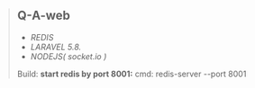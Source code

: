 >## Q-A-web
> - *REDIS*
> - *LARAVEL 5.8.*
> - *NODEJS( socket.io )*
>
> Build: **start redis by port 8001:** cmd: redis-server --port 8001
